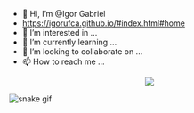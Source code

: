 - 👋 Hi, I’m @Igor Gabriel
- https://igorufca.github.io/#index.html#home
- 👀 I’m interested in ...
- 🌱 I’m currently learning ...
- 💞️ I’m looking to collaborate on ...
- 📫 How to reach me ...

<p align="center">   <img alingn="center" src="https://profile-counter.glitch.me/Formandodev/count.svg" /></p>



![snake gif](https://github.com/igorUfca/igorUfca/blob/output/github-contribution-grid-snake.svg)
